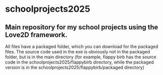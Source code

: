 # schoolprojects2025
## Main repository for my school projects using the Love2D framework.
All files have a packaged folder, which you can download for the packaged files. The source code used in the exe is obviously not in the packaged folder, but is in the main directory (for example, flappy birb has the source code in the schoolprojects2025/flappybirb directory, while the packaged version is in the schoolprojects2025/flappybirb/packaged directory)
